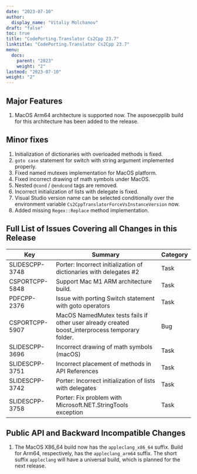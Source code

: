 ```yaml
---
date: "2023-07-10"
author:
  display_name: "Vitaliy Molchanov"
draft: "false"
toc: true
title: "CodePorting.Translator Cs2Cpp 23.7"
linktitle: "CodePorting.Translator Cs2Cpp 23.7"
menu:
  docs:
    parent: "2023"
    weight: "2"
lastmod: "2023-07-10"
weight: "2"
---
```


## Major Features ##

1. MacOS Arm64 architecture is supported now. The asposecpplib build for this architecture has been added to the release.

## Minor fixes ##

1. Initialization of dictionaries with overloaded methods is fixed.
1. `goto case` statement for switch with string argument implemented properly.
1. Fixed named mutexes implementation for MacOS platform.
1. Fixed incorrect drawing of math symbols under MacOS.
1. Nested `@cond` / `@endcond` tags are removed.
1. Incorrect initialization of lists with delegate is fixed.
1. Visual Studio version name can be selected conditionally over the environment variable `Cs2CppTranslatorForceVsInstanceVersion` now.
1. Added missing `Regex::Replace` method implementation.

## Full List of Issues Covering all Changes in this Release ##

| Key | Summary | Category |
| --- | --- | --- |
| SLIDESCPP-3748 | Porter: Incorrect initialization of dictionaries with delegates #2 | Task |
| CSPORTCPP-5848 | Support Mac M1 ARM architecture build. | Task |
| PDFCPP-2376 | Issue with porting Switch statement with goto operators | Task |
| CSPORTCPP-5907 | MacOS NamedMutex tests fails if other user already created boost_interprocess temporary folder. | Bug |
| SLIDESCPP-3696 | Incorrect drawing of math symbols (macOS) | Task |
| SLIDESCPP-3751 | Incorrect placement of methods in API References | Task |
| SLIDESCPP-3742 | Porter: Incorrect initialization of lists with delegates | Task |
| SLIDESCPP-3758 | Porter: Fix problem with Microsoft.NET.StringTools exception | Task |

## Public API and Backward Incompatible Changes ##

1. The MacOS X86_64 build now has the `appleclang_x86_64` suffix. Build for Arm64, respectively, has the `appleclang_arm64` suffix. The short suffix `appleclang` will have a universal build, which is planned for the next release.
